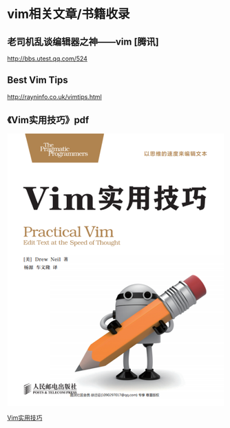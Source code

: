 # vim相关文章/书籍收录

## 老司机乱谈编辑器之神——vim [腾讯]

http://bbs.utest.qq.com/524


## Best Vim Tips

http://rayninfo.co.uk/vimtips.html


## 《Vim实用技巧》pdf


![Vim实用技巧](./vim实用技巧.png)

[Vim实用技巧](/book/vim/Vim实用技巧.pdf)
